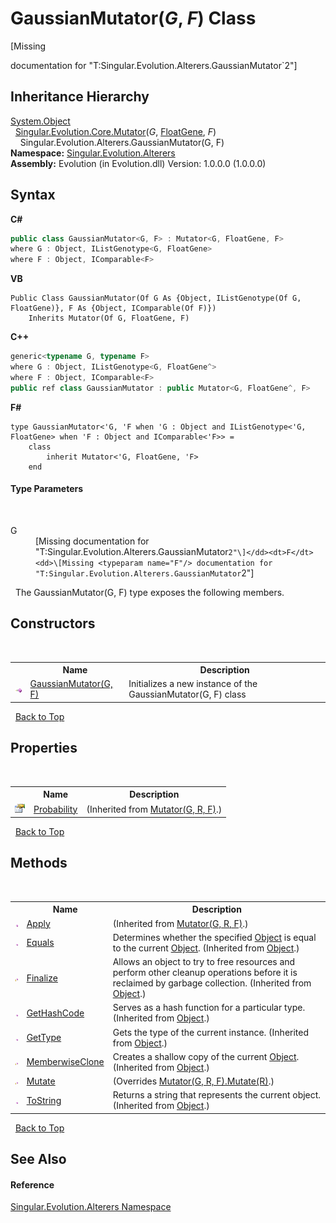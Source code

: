 # GaussianMutator(*G*, *F*) Class
 

\[Missing <summary> documentation for "T:Singular.Evolution.Alterers.GaussianMutator`2"\]


## Inheritance Hierarchy
<a href="http://msdn2.microsoft.com/en-us/library/e5kfa45b" target="_blank">System.Object</a><br />&nbsp;&nbsp;<a href="99c165ab-2d07-13c0-1ee8-3577da24918f">Singular.Evolution.Core.Mutator</a>(*G*, <a href="0669b42b-c8df-2480-a278-6e83e27b51b7">FloatGene</a>, *F*)<br />&nbsp;&nbsp;&nbsp;&nbsp;Singular.Evolution.Alterers.GaussianMutator(G, F)<br />
**Namespace:**&nbsp;<a href="d83a42df-2b66-dfad-1be9-58a7420b0c0f">Singular.Evolution.Alterers</a><br />**Assembly:**&nbsp;Evolution (in Evolution.dll) Version: 1.0.0.0 (1.0.0.0)

## Syntax

**C#**<br />
``` C#
public class GaussianMutator<G, F> : Mutator<G, FloatGene, F>
where G : Object, IListGenotype<G, FloatGene>
where F : Object, IComparable<F>

```

**VB**<br />
``` VB
Public Class GaussianMutator(Of G As {Object, IListGenotype(Of G, FloatGene)}, F As {Object, IComparable(Of F)})
	Inherits Mutator(Of G, FloatGene, F)
```

**C++**<br />
``` C++
generic<typename G, typename F>
where G : Object, IListGenotype<G, FloatGene^>
where F : Object, IComparable<F>
public ref class GaussianMutator : public Mutator<G, FloatGene^, F>
```

**F#**<br />
``` F#
type GaussianMutator<'G, 'F when 'G : Object and IListGenotype<'G, FloatGene> when 'F : Object and IComparable<'F>> =  
    class
        inherit Mutator<'G, FloatGene, 'F>
    end
```


#### Type Parameters
&nbsp;<dl><dt>G</dt><dd>\[Missing <typeparam name="G"/> documentation for "T:Singular.Evolution.Alterers.GaussianMutator`2"\]</dd><dt>F</dt><dd>\[Missing <typeparam name="F"/> documentation for "T:Singular.Evolution.Alterers.GaussianMutator`2"\]</dd></dl>&nbsp;
The GaussianMutator(G, F) type exposes the following members.


## Constructors
&nbsp;<table><tr><th></th><th>Name</th><th>Description</th></tr><tr><td>![Public method](media/pubmethod.gif "Public method")</td><td><a href="30feaad6-7d50-3d40-b55f-e09541ac1d41">GaussianMutator(G, F)</a></td><td>
Initializes a new instance of the GaussianMutator(G, F) class</td></tr></table>&nbsp;
<a href="#gaussianmutator(*g*,-*f*)-class">Back to Top</a>

## Properties
&nbsp;<table><tr><th></th><th>Name</th><th>Description</th></tr><tr><td>![Public property](media/pubproperty.gif "Public property")</td><td><a href="2b1dfd1f-d35b-4ed3-81da-b27aaa0a4ca5">Probability</a></td><td> (Inherited from <a href="99c165ab-2d07-13c0-1ee8-3577da24918f">Mutator(G, R, F)</a>.)</td></tr></table>&nbsp;
<a href="#gaussianmutator(*g*,-*f*)-class">Back to Top</a>

## Methods
&nbsp;<table><tr><th></th><th>Name</th><th>Description</th></tr><tr><td>![Public method](media/pubmethod.gif "Public method")</td><td><a href="2d6f5ff7-adcc-3d3b-7137-209e6472c0f6">Apply</a></td><td> (Inherited from <a href="99c165ab-2d07-13c0-1ee8-3577da24918f">Mutator(G, R, F)</a>.)</td></tr><tr><td>![Public method](media/pubmethod.gif "Public method")</td><td><a href="http://msdn2.microsoft.com/en-us/library/bsc2ak47" target="_blank">Equals</a></td><td>
Determines whether the specified <a href="http://msdn2.microsoft.com/en-us/library/e5kfa45b" target="_blank">Object</a> is equal to the current <a href="http://msdn2.microsoft.com/en-us/library/e5kfa45b" target="_blank">Object</a>.
 (Inherited from <a href="http://msdn2.microsoft.com/en-us/library/e5kfa45b" target="_blank">Object</a>.)</td></tr><tr><td>![Protected method](media/protmethod.gif "Protected method")</td><td><a href="http://msdn2.microsoft.com/en-us/library/4k87zsw7" target="_blank">Finalize</a></td><td>
Allows an object to try to free resources and perform other cleanup operations before it is reclaimed by garbage collection.
 (Inherited from <a href="http://msdn2.microsoft.com/en-us/library/e5kfa45b" target="_blank">Object</a>.)</td></tr><tr><td>![Public method](media/pubmethod.gif "Public method")</td><td><a href="http://msdn2.microsoft.com/en-us/library/zdee4b3y" target="_blank">GetHashCode</a></td><td>
Serves as a hash function for a particular type.
 (Inherited from <a href="http://msdn2.microsoft.com/en-us/library/e5kfa45b" target="_blank">Object</a>.)</td></tr><tr><td>![Public method](media/pubmethod.gif "Public method")</td><td><a href="http://msdn2.microsoft.com/en-us/library/dfwy45w9" target="_blank">GetType</a></td><td>
Gets the type of the current instance.
 (Inherited from <a href="http://msdn2.microsoft.com/en-us/library/e5kfa45b" target="_blank">Object</a>.)</td></tr><tr><td>![Protected method](media/protmethod.gif "Protected method")</td><td><a href="http://msdn2.microsoft.com/en-us/library/57ctke0a" target="_blank">MemberwiseClone</a></td><td>
Creates a shallow copy of the current <a href="http://msdn2.microsoft.com/en-us/library/e5kfa45b" target="_blank">Object</a>.
 (Inherited from <a href="http://msdn2.microsoft.com/en-us/library/e5kfa45b" target="_blank">Object</a>.)</td></tr><tr><td>![Protected method](media/protmethod.gif "Protected method")</td><td><a href="c41d2e0c-425a-df26-0cd6-2b33eafee4e6">Mutate</a></td><td> (Overrides <a href="e8ca6390-ebc4-f1aa-f782-d201b0a2c643">Mutator(G, R, F).Mutate(R)</a>.)</td></tr><tr><td>![Public method](media/pubmethod.gif "Public method")</td><td><a href="http://msdn2.microsoft.com/en-us/library/7bxwbwt2" target="_blank">ToString</a></td><td>
Returns a string that represents the current object.
 (Inherited from <a href="http://msdn2.microsoft.com/en-us/library/e5kfa45b" target="_blank">Object</a>.)</td></tr></table>&nbsp;
<a href="#gaussianmutator(*g*,-*f*)-class">Back to Top</a>

## See Also


#### Reference
<a href="d83a42df-2b66-dfad-1be9-58a7420b0c0f">Singular.Evolution.Alterers Namespace</a><br />